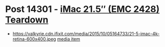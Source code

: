 # Post 14301 - [iMac 21.5&#8243; (EMC 2428) Teardown](https://www.ifixit.com/News/14301/imac-21-5-emc-2428-teardown)

- https://valkyrie.cdn.ifixit.com/media/2015/10/05164733/21-5-imac-4k-retina-600x400.jpeg [media item](media-27846.md)